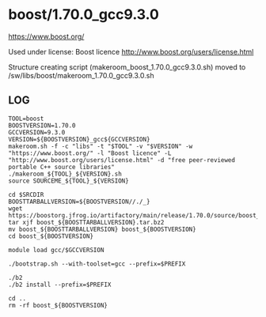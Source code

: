 boost/1.70.0_gcc9.3.0
========================

<https://www.boost.org/>

Used under license:
Boost licence
<http://www.boost.org/users/license.html>

Structure creating script (makeroom_boost_1.70.0_gcc9.3.0.sh) moved to /sw/libs/boost/makeroom_1.70.0_gcc9.3.0.sh

LOG
---
    TOOL=boost
    BOOSTVERSION=1.70.0
    GCCVERSION=9.3.0
    VERSION=${BOOSTVERSION}_gcc${GCCVERSION}
    makeroom.sh -f -c "libs" -t "$TOOL" -v "$VERSION" -w "https://www.boost.org/" -l "Boost licence" -L "http://www.boost.org/users/license.html" -d "free peer-reviewed portable C++ source libraries"
    ./makeroom_${TOOL}_${VERSION}.sh
    source SOURCEME_${TOOL}_${VERSION}

    cd $SRCDIR
    BOOSTTARBALLVERSION=${BOOSTVERSION//./_}
    wget  https://boostorg.jfrog.io/artifactory/main/release/1.70.0/source/boost_1_70_0.tar.bz2
    tar xjf boost_${BOOSTTARBALLVERSION}.tar.bz2
    mv boost_${BOOSTTARBALLVERSION} boost_${BOOSTVERSION}
    cd boost_${BOOSTVERSION}

    module load gcc/$GCCVERSION

    ./bootstrap.sh --with-toolset=gcc --prefix=$PREFIX

    ./b2
    ./b2 install --prefix=$PREFIX

    cd ..
    rm -rf boost_${BOOSTVERSION}
